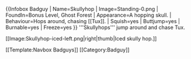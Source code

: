 {{Infobox Badguy
| Name=Skullyhop
| Image=Standing-0.png
| FoundIn=Bonus Level, Ghost Forest
| Appearance=A hopping skull.
| Behaviour=Hops around, chasing [[Tux]].
| Squish=yes
| Buttjump=yes
| Burnable=yes
| Freeze=yes
}}
'''Skullyhops''' jump around and chase Tux.


[[Image:Skullyhop-iced-left.png|right|thumb|Iced skully hop.]]


[[Template:Navbox Badguys]]
[[Category:Badguy]]
